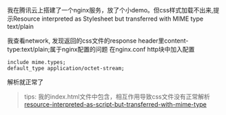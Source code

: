 我在腾讯云上搭建了一个nginx服务，放了个小demo。但css样式加载不出来,提示Resource interpreted as Stylesheet but transferred with MIME type text/plain

我查看network, 发现返回的css文件的response header里content-type:text/plain;属于nginx配置的问题
在nginx.conf http块中加入配置
```
include mime.types;
default_type application/octet-stream;
```
解析就正常了

> tips: 我的index.html文件中包含<!DOCTYPE html>，相互作用导致css文件没有正常解析
> [resource-interpreted-as-script-but-transferred-with-mime-type](https://stackoverflow.com/questions/3467404/chrome-says-resource-interpreted-as-script-but-transferred-with-mime-type-text)

